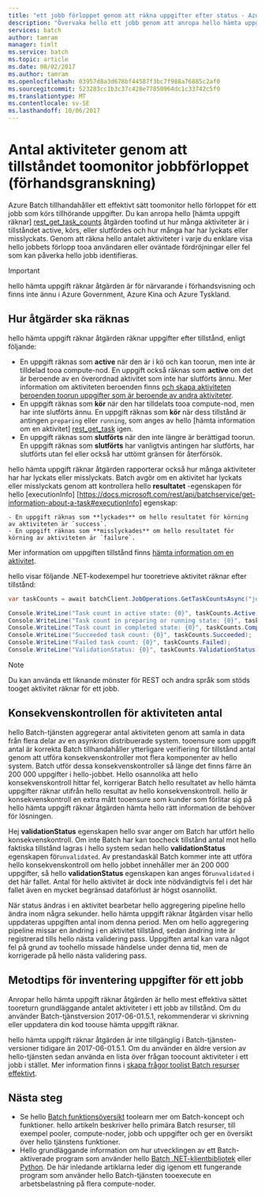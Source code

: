 ```yaml
---
title: "ett jobb förloppet genom att räkna uppgifter efter status - Azure Batch aaaMonitor | Microsoft Docs"
description: "Övervaka hello ett jobb genom att anropa hello hämta uppgift räknar åtgärden toocount uppgifter för ett jobb. Du kan hämta ett antal aktiva, körs och slutförda uppgifter och aktiviteter som har lyckades eller misslyckades."
services: batch
author: tamram
manager: timlt
ms.service: batch
ms.topic: article
ms.date: 08/02/2017
ms.author: tamram
ms.openlocfilehash: 03957d8a3d678bf44587f3bc7f988a76885c2af0
ms.sourcegitcommit: 523283cc1b3c37c428e77850964dc1c33742c5f0
ms.translationtype: MT
ms.contentlocale: sv-SE
ms.lasthandoff: 10/06/2017
---
```

# <a name="count-tasks-by-state-toomonitor-a-jobs-progress-preview"></a>Antal aktiviteter genom att tillståndet toomonitor jobbförloppet (förhandsgranskning)

Azure Batch tillhandahåller ett effektivt sätt toomonitor hello förloppet för ett jobb som körs tillhörande uppgifter. Du kan anropa hello [hämta uppgift räknar] [ rest_get_task_counts] åtgärden toofind ut hur många aktiviteter är i tillståndet active, körs, eller slutfördes och hur många har har lyckats eller misslyckats. Genom att räkna hello antalet aktiviteter i varje du enklare visa hello jobbets förlopp tooa användaren eller oväntade fördröjningar eller fel som kan påverka hello jobb identifieras.

> [!IMPORTANT]
> hello hämta uppgift räknar åtgärden är för närvarande i förhandsvisning och finns inte ännu i Azure Government, Azure Kina och Azure Tyskland. 
>
>

## <a name="how-tasks-are-counted"></a>Hur åtgärder ska räknas

hello hämta uppgift räknar åtgärden räknar uppgifter efter tillstånd, enligt följande:

- En uppgift räknas som **active** när den är i kö och kan toorun, men inte är tilldelad tooa compute-nod. En uppgift också räknas som **active** om det är beroende av en överordnad aktivitet som inte har slutförts ännu. Mer information om aktiviteten beroenden finns [och skapa aktiviteten beroenden toorun uppgifter som är beroende av andra aktiviteter](batch-task-dependencies.md). 
- En uppgift räknas som **kör** när den har tilldelats tooa compute-nod, men har inte slutförts ännu. En uppgift räknas som **kör** när dess tillstånd är antingen `preparing` eller `running`, som anges av hello [hämta information om en aktivitet] [ rest_get_task] igen.
- En uppgift räknas som **slutförts** när den inte längre är berättigad toorun. En uppgift räknas som **slutförts** har vanligtvis antingen har slutförts, har slutförts utan fel eller också har uttömt gränsen för återförsök. 

hello hämta uppgift räknar åtgärden rapporterar också hur många aktiviteter har har lyckats eller misslyckats. Batch avgör om en aktivitet har lyckats eller misslyckats genom att kontrollera hello **resultatet** -egenskapen för hello [executionInfo] [https://docs.microsoft.com/rest/api/batchservice/get-information-about-a-task#executionInfo] egenskap:

    - En uppgift räknas som **lyckades** om hello resultatet för körning av aktiviteten är `success`.
    - En uppgift räknas som **misslyckades** om hello resultatet för körning av aktiviteten är `failure`.

Mer information om uppgiften tillstånd finns [hämta information om en aktivitet][rest_get_task].

hello visar följande .NET-kodexempel hur tooretrieve aktivitet räknar efter tillstånd: 

```csharp
var taskCounts = await batchClient.JobOperations.GetTaskCountsAsync("job-1");

Console.WriteLine("Task count in active state: {0}", taskCounts.Active);
Console.WriteLine("Task count in preparing or running state: {0}", taskCounts.Running);
Console.WriteLine("Task count in completed state: {0}", taskCounts.Completed);
Console.WriteLine("Succeeded task count: {0}", taskCounts.Succeeded);
Console.WriteLine("Failed task count: {0}", taskCounts.Failed);
Console.WriteLine("ValidationStatus: {0}", taskCounts.ValidationStatus);
```

> [!NOTE]
> Du kan använda ett liknande mönster för REST och andra språk som stöds tooget aktivitet räknar för ett jobb. 
> 
> 

## <a name="consistency-checking-for-task-counts"></a>Konsekvenskontrollen för aktiviteten antal

hello Batch-tjänsten aggregerar antal aktiviteten genom att samla in data från flera delar av en asynkron distribuerade system. tooensure som uppgift antal är korrekta Batch tillhandahåller ytterligare verifiering för tillstånd antal genom att utföra konsekvenskontroller mot flera komponenter av hello system. Batch utför dessa konsekvenskontroller så länge det finns färre än 200 000 uppgifter i hello-jobbet. Hello osannolika att hello konsekvenskontroll hittar fel, korrigerar Batch hello resultatet av hello hämta uppgifter räknar utifrån hello resultat av hello konsekvenskontroll. hello är konsekvenskontroll en extra mått tooensure som kunder som förlitar sig på hello hämta uppgift räknar åtgärden hämta hello rätt information de behöver för lösningen.

Hej **validationStatus** egenskapen hello svar anger om Batch har utfört hello konsekvenskontroll. Om inte Batch har kan toocheck tillstånd antal mot hello faktiska tillstånd lagras i hello system sedan hello **validationStatus** egenskapen för`unvalidated`. Av prestandaskäl Batch kommer inte att utföra hello konsekvenskontroll om hello jobbet innehåller mer än 200 000 uppgifter, så hello **validationStatus** egenskapen kan anges för`unvalidated` i det här fallet. Antal för hello aktivitet är dock inte nödvändigtvis fel i det här fallet även en mycket begränsad dataförlust är högst osannolikt. 

När status ändras i en aktivitet bearbetar hello aggregering pipeline hello ändra inom några sekunder. hello hämta uppgift räknar åtgärden visar hello uppdateras uppgiften antal inom denna period. Men om hello aggregering pipeline missar en ändring i en aktivitet tillstånd, sedan ändring inte är registrerad tills hello nästa validering pass. Uppgiften antal kan vara något fel på grund av toohello missade händelse under denna tid, men de korrigerade på hello nästa validering pass.

## <a name="best-practices-for-counting-a-jobs-tasks"></a>Metodtips för inventering uppgifter för ett jobb

Anropar hello hämta uppgift räknar åtgärden är hello mest effektiva sättet tooreturn grundläggande antalet aktiviteter i ett jobb av tillstånd. Om du använder Batch-tjänstversion 2017-06-01.5.1, rekommenderar vi skrivning eller uppdatera din kod toouse hämta uppgift räknar.

hello hämta uppgift räknar åtgärden är inte tillgänglig i Batch-tjänsten-versioner tidigare än 2017-06-01.5.1. Om du använder en äldre version av hello-tjänsten sedan använda en lista över frågan toocount aktiviteter i ett jobb i stället. Mer information finns i [skapa frågor toolist Batch resurser effektivt](batch-efficient-list-queries.md).

## <a name="next-steps"></a>Nästa steg

* Se hello [Batch funktionsöversikt](batch-api-basics.md) toolearn mer om Batch-koncept och funktioner. hello artikeln beskriver hello primära Batch resurser, till exempel pooler, compute-noder, jobb och uppgifter och ger en översikt över hello tjänstens funktioner.
* Hello grundläggande information om hur utvecklingen av ett Batch-aktiverade program som använder hello [Batch .NET-klientbibliotek](batch-dotnet-get-started.md) eller [Python](batch-python-tutorial.md). De här inledande artiklarna leder dig igenom ett fungerande program som använder hello Batch-tjänsten tooexecute en arbetsbelastning på flera compute-noder.


[rest_get_task_counts]: https://docs.microsoft.com/rest/api/batchservice/get-the-task-counts-for-a-job
[rest_get_task]: https://docs.microsoft.com/rest/api/batchservice/get-information-about-a-task
[rest_list_tasks]: https://docs.microsoft.com/rest/api/batchservice/list-the-tasks-associated-with-a-job
